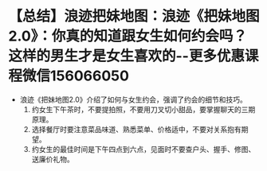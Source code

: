 # 【总结】浪迹把妹地图：浪迹《把妹地图2.0》：你真的知道跟女生如何约会吗？这样的男生才是女生喜欢的--更多优惠课程微信156066050

-   浪迹《把妹地图2.0》介绍了如何与女生约会，强调了约会的细节和技巧。
    1.  约女生下午茶时，不要提拍照，不要用刀叉切小甜品，要掌握聊天的三期原理。
    2.  选择餐厅时要注意菜品味道、熟悉菜单、价格适中，不要对关系抱有期望。
    3.  约女生的最佳时间是下午四点到六点，见面时不要查户头、握手、修图、送廉价礼物。
